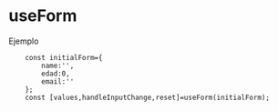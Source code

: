 # useForm

Ejemplo
``` 
    const initialForm={
        name:'',
        edad:0,
        email:''
    };
    const [values,handleInputChange,reset]=useForm(initialForm);
```